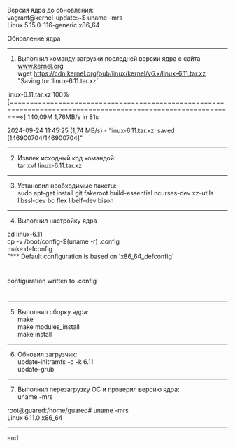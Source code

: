 Версия ядра до обновления:    
vagrant@kernel-update:~$ uname -mrs    
Linux 5.15.0-116-generic x86_64    

Обновление ядра    
__________________________________
1. Выполнил команду загрузки последней версии ядра с сайта www.kernel.org     
wget https://cdn.kernel.org/pub/linux/kernel/v6.x/linux-6.11.tar.xz     
"Saving to: ‘linux-6.11.tar.xz’     

linux-6.11.tar.xz                                  100%  [===============================================================================================================>] 140,09M  1,76MB/s    in 81s     

2024-09-24 11:45:25 (1,74 MB/s) - ‘linux-6.11.tar.xz’ saved [146900704/146900704]"     
___________________________________
2. Извлек исходный код командой:    
 tar xvf linux-6.11.tar.xz     
 ___________________________________
3. Установил необходимые пакеты:    
sudo apt-get install git fakeroot build-essential ncurses-dev xz-utils libssl-dev bc flex libelf-dev bison     
___________________________________
4. Выполнил настройку ядра

cd linux-6.11    
cp -v /boot/config-$(uname -r) .config    
make defconfig     
"*** Default configuration is based on 'x86_64_defconfig'     
#    
 configuration written to .config     
#         
___________________________________
5. Выполнил сборку ядра:    
make     
make modules_install     
make install     
___________________________________
6. Обновил загрузчик:    
update-initramfs -c -k 6.11    
update-grub     
___________________________________
7. Выполнил перезагрузку ОС и проверил версию ядра:     
uname -mrs     

root@guared:/home/guared# uname -mrs     
Linux 6.11.0 x86_64     
___________________________________
end
